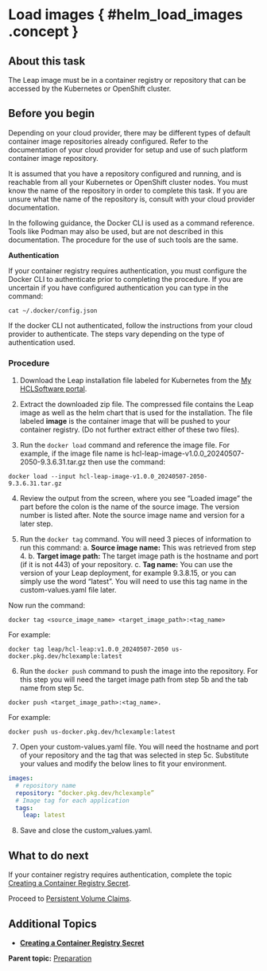 # Load images { #helm_load_images .concept }

## About this task

The Leap image must be in a container registry or repository that can be accessed by the Kubernetes or OpenShift cluster. 

## Before you begin

Depending on your cloud provider, there may be different types of default container image repositories already configured. Refer to the documentation of your cloud provider for setup and use of such platform container image repository.

It is assumed that you have a repository configured and running, and is reachable from all your Kubernetes or OpenShift cluster nodes. You must know the name of the repository in order to complete this task. If you are unsure what the name of the repository is, consult with your cloud provider documentation.

In the following guidance, the Docker CLI is used as a command reference. Tools like Podman may also be used, but are not described in this documentation. The procedure for the use of such tools are the same.

**Authentication**

If your container registry requires authentication, you must configure the Docker CLI to authenticate prior to completing the procedure. If you are uncertain if you have configured authentication you can type in the command:
```
cat ~/.docker/config.json
```

If the docker CLI not authenticated, follow the instructions from your cloud provider to authenticate. The steps vary depending on the type of authentication used.


### Procedure

1. Download the Leap installation file labeled for Kubernetes from the [My HCLSoftware portal](https://support.hcltechsw.com/csm?id=kb_article&sysparm_article=KB0109011). 

2. Extract the downloaded zip file. The compressed file contains the Leap image as well as the helm chart that is used for the installation. The file labeled **image** is the container image that will be pushed to your container registry. (Do not further extract either of these two files).

3. Run the ```docker load``` command and reference the image file. For example, if the image file name is hcl-leap-image-v1.0.0_20240507-2050-9.3.6.31.tar.gz then use the command:
```
docker load --input hcl-leap-image-v1.0.0_20240507-2050-9.3.6.31.tar.gz
```

4. Review the output from the screen, where you see “Loaded image” the part before the colon is the name of the source image. The version number is listed after. Note the source image name and version for a later step.

5. Run the ```docker tag``` command. You will need 3 pieces of information to run this command:
  a. **Source image name:**  This was retrieved from step 4.
  b. **Target image path:** The target image path is the hostname and port (if it is not 443) of your repository.
  c. **Tag name:** You can use the version of your Leap deployment, for example 9.3.8.15, or you can simply use the word “latest”. You will need to use this tag name in the custom-values.yaml file later.


Now run the command:
```
docker tag <source_image_name> <target_image_path>:<tag_name>
```

For example:
```
docker tag leap/hcl-leap:v1.0.0_20240507-2050 us-docker.pkg.dev/hclexample:latest
```

6. Run the ```docker push``` command to push the image into the repository. For this step you will need the target image path from step 5b and the tab name from step 5c.
```
docker push <target_image_path>:<tag_name>.
```

For example:
```
docker push us-docker.pkg.dev/hclexample:latest
```

7. Open your custom-values.yaml file.  You will need the hostname and port of your repository and the tag that was selected in step 5c. Substitute your values and modify the below lines to fit your environment.

```yaml
images: 
  # repository name
  repository: “docker.pkg.dev/hclexample”
  # Image tag for each application 
  tags: 
    leap: latest
```

8. Save and close the custom_values.yaml.

## What to do next

If your container registry requires authentication, complete the topic [Creating a Container Registry Secret](helm_container_registry_secret.md).

Proceed to [Persistent Volume Claims](helm_persistent_volume.md).

## Additional Topics

-   **[Creating a Container Registry Secret](helm_container_registry_secret.md)**

**Parent topic:** [Preparation](helm_preparation.md)


